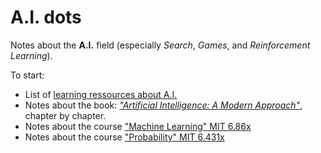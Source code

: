 # A.I. dots

Notes about the __A.I.__ field (especially _Search_, _Games_, and _Reinforcement Learning_).


To start:
* List of [learning ressources about A.I.](ai/ai-courses)
* Notes about the book: [_"Artificial Intelligence: A Modern Approach"_](ai/aima/aima.toc), chapter by chapter.
* Notes about the course ["Machine Learning" MIT 6.86x](https://github.com/sbeignez/MITx-6.86x-Machine-Learning)
* Notes about the course ["Probability" MIT 6.431x](mit.6.431x)




